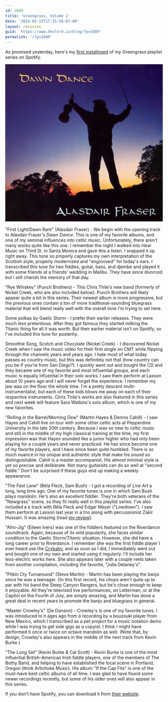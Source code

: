 ```yaml
---
id: 2689
title: 'Greengrass, Volume 1'
date: '2024-03-13T17:15:58-07:00'
layout: revision
guid: 'https://www.devlord.io/blog/?p=2689'
permalink: '/?p=2689'
---
```


As promised yesterday, here's my <a title="Greengrass, Vol. 1" href="http://open.spotify.com/user/1217402077/playlist/6dT3cQ9gQDknyXHuZPYMti">first installment</a> of my Greengrass playlist series on Spotify.

<a href="/wp-content/uploads/2012/02/dawndancedo71.jpg"><img class="size-full wp-image" src="/wp-content/uploads/2012/02/dawndancedo71.jpg?w=574" alt="Image" /></a>

"First Light/Dawn Rant" (Alasdair Fraser) - We begin with the opening track to Alasdair Fraser's <em>Dawn Dance</em>. This is one of my favorite albums, and one of my seminal influences into celtic music. Unfortunately, there aren't many works quite like this one. I remember the night I walked into Hear Music on Third St. in Santa Monica and gave this a listen. I snapped it up right away. This tune so properly captures my own interpretation of the Scottish style, properly modernized and "engrooved" for today's ears. I transcribed this tune for two fiddles, guitar, bass, and djembe and played it with some friends at a friends' wedding in Malibu. They have since divorced but I still cherish the memory of that day.

"Rye Whiskey" (Punch Brothers) - This Chris Thile's new band (formerly of Nickel Creek, who are also included below). Punch Brothers will likely appear quite a bit in this series. Their newest album is more progressive, but the previous ones contain a ton of more traditional-sounding bluegrass material that will blend really well with the overall tone I'm trying to set here.

Some polkas by Gaelic Storm - I prefer their earlier releases. They were much less pretentious. After they got famous they started milking the Titanic thing for all it was worth. But their earlier material isn't on Spotify, so I've included this tune for posterity.

Smoothie Song, Scotch and Chocolate (Nickel Creek) - I discovered Nickel Creek when I saw the music video for their first single on CMT while flipping through the channels years and years ago. I hate most of what today passes as country music, but this was definitely not that (how country can you be if you're from San Diego?). I quickly went out and bought the CD and they became one of my favorite and most influential groups, and each music is equally infuential in their solo works. I saw them perform at Laxson about 10 years ago and I will never forget the experience. I remember my jaw was on the floor the whole time. I'm a pretty descent multi-instrumentalist, but each of these kids blows me away on each of their respective instruments. Chris Thile's works are also featured in this series and next week will feature Sara Watkins's solo album, which is one of my new favorites.

"Rolling in the Barrel/Morning Dew" (Martin Hayes &amp; Dennis Cahill) - I saw Hayes and Cahill live on tour with some other celtic acts at Pepperdine University in the late 20th century. Because I was so new to celtic music and still in the middle of my high classical training at the time, my first impression was that Hayes sounded like a junior higher who had only been playing for a couple years and never practiced. He has since become one of my favorite players, and I have since been quite humbled. There is so much nuance in his unique and authentic style that make his sound so distinguishable. Cahill is a master accompanist. His almost minimal style is yet so precise and deliberate. Not many guitarists can do so well at "second fiddle." Don't be surprised if these guys end up making a weekly appearance.

"The Fast Lane" (Béla Fleck, Sam Bush) - I got a recording of <em>Live Art</em> a long, long time ago. One of my favorite tunes is one in which Sam Bush plays mandolin. He's also an excellent fiddler. They're both veterans of the "Newgrass" scene, so they fit really well in this playlist series. I've also included a a track with Béla Fleck and Edgar Meyer ("Lowdown"). I saw them perform at Laxson last year in a trio along with percussionist Zakir Hussain. It was amazing (read <a href="https://www.devlord.io/blog/2011/04/14/bela-fleck-edgar-meyer-zakir-hussain/">my review</a>).

"Afro-Jig" (Eileen Ivers) was one of the fiddlers featured on the Riverdance soundtrack. Again, because of its wild popularity, she faces similar condition to the Gaelic Storm/<em>Titanic</em> situation. However, she did have a long career prior to Riverdance. I remember she was the first fiddle player I ever heard use the <a href="http://www.musiciansfriend.com/guitars/dunlop-original-crybaby-wah-pedal/151000000000000?src=3WWRWXGB&amp;ZYXSEM=0">Crybaby</a>, and as soon as I did, I immediately went out and bought one of my own and started using it regularly. I'll include her less-electric works here. She also appears later with a couple reels taken from another compilation, including the favorite, "Julia Delaney's".

"Pitkin Cty Turnaround" (Steve Martin) - Martin has been playing the banjo since he was a teenager. On this first record, his chops aren't quite up to par with his band the Steep Canyon Rangers, but he's close enough to keep it enjoyable. All they're televised live performances, on Letterman, or at the Capitol on the Fourth of July, are simply amazing, and Martin has done a great deal in recent years to promote the banjo and bluegrass in general.

"Master Crowley's" (De Danann) - Crowley's is one of my favorite tunes. I was introduced to it ages ago from a recording by a bouzouki player from New Mexico, which I transcribed as a pet project for a music notation demo while I was trying to get side gigs as a copyist. I think I might have performed it once or twice on octave mandolin as well. (Note that, by design, Crowley's also appears in the middle of the next track from Kevin Burke.)

"The Long Set" (Kevin Burke &amp; Cal Scott) - Kevin Burke is one of the most influential British-American Irish fiddle players, one of the members of The Bothy Band, and helping to have established the local scene in Portland, Oregon (think Artichoke Music). His album "If the Cap Fits" is one of the must-have best celtic albums of all time. I was glad to have found some newer recordings recently, but some of his older ones will also appear in this series.

If you don't have Spotify, you can download it from <a href="http://www.spotify.com" target="_blank" rel="noopener">their website</a>.